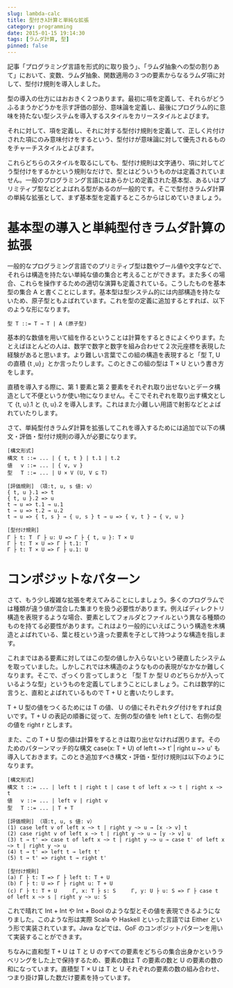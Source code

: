 ```yaml
---
slug: lambda-calc
title: 型付きλ計算と単純な拡張
category: programming
date: 2015-01-15 19:14:30
tags: [ラムダ計算, 型]
pinned: false
---
```


記事「プログラミング言語を形式的に取り扱う」、「ラムダ抽象への型の割りあて」において、変数、ラムダ抽象、関数適用の３つの要素からなるラムダ項に対して、型付け規則を導入しました。

型の導入の仕方にはおおきく２つあります。最初に項を定義して、それらがどうふるまうかどうかを示す評価の部分、意味論を定義し、最後にプログラム的に意味を持たない型システムを導入するスタイルをカリースタイルとよびます。

それに対して、項を定義し、それに対する型付け規則を定義して、正しく片付けされた項にのみ意味付けをするという、型付けが意味論に対して優先されるものをチャーチスタイルとよびます。

これらどちらのスタイルを取るにしても、型付け規則は文字通り、項に対してどう型付けをするかという規則なだけで、型とはどういうものかは定義されていません。一般のプログラミング言語にはあらかじめ定義された基本型、あるいはプリミティブ型などとよばれる型があるのが一般的です。そこで型付きラムダ計算の単純な拡張として、まず基本型を定義するところからはじめていきましょう。

# 基本型の導入と単純型付きラムダ計算の拡張

一般的なプログラミング言語でのプリミティブ型は数やブール値や文字などで、それらは構造を持たない単純な値の集合と考えることができます。また多くの場合、これらを操作するための適切な演算も定義されている。こうしたものを基本型の集合 A と書くことにします。基本型は型システム的には内部構造を持たないため、原子型ともよばれています。これを型の定義に追加するとすれば、以下のような形になります。

`型 T ::= T → T | A (原子型)`

基本的な数値を用いて組を作るということは計算をするときによくやります。たとえばほとんどの人は、数学で数字と数字を組み合わせて２次元座標を表現した経験があると思います。より難しい言葉でこの組の構造を表現すると「型 T, U の直積 {t ,u}」とか言ったりします。このときこの組の型は T × U という書き方をします。

直積を導入する際に、第 1 要素と第 2 要素をそれぞれ取り出せないとデータ構造として不便というか使い物になりません。そこでそれぞれを取り出す構文として {t, u}.1 と {t, u}.2 を導入します。これはまた小難しい用語で射影などとよばれていたりします。

さて、単純型付きラムダ計算を拡張してこれを導入するためには追加で以下の構文・評価・型付け規則の導入が必要になります。

```
[構文形式]
構文 t ::= ... | { t, t } | t.1 | t.2
値　 v ::= ... | { v, v }
型　 T ::= ... | U × V (U, V ⊆ T)

[評価規則] （項:t, u, s 値: v）
{ t, u }.1 => t
{ t, u }.2 => u
t → u => t.1 → u.1
t → u => t.2 → u.2
t → u => { t, s } → { u, s } t → u => { v, t } → { v, u }

[型付け規則]
Γ ├ t: T　Γ ├ u: U => Γ ├ { t, u }: T × U
Γ ├ t: T × U => Γ ├ t.1: T
Γ ├ t: T × U => Γ ├ u.1: U
```

# コンポジットなパターン

さて、もう少し複雑な拡張を考えてみることにしましょう。多くのプログラムでは種類が違う値が混合した集まりを扱う必要性があります。例えばディレクトリ構造を表現するような場合、要素としてフォルダとファイルという異なる種類のものを持てる必要性があります。これはより一般的にいえばこういう構造を木構造とよばれている、葉と枝という違った要素を子として持つような構造を指します。

これまではある要素に対してはこの型の値しか入らないという硬直したシステムを取っていました。しかしこれでは木構造のようなものの表現がなかなか難しくなります。そこで、ざっくり言ってしまうと 「型 T か 型 U のどちらかが入っているような型」というものを定義してしまうことにしましょう。これは数学的に言うと、直和とよばれているもので T + U と書いたりします。

T + U 型の値をつくるためには T の値、 U の値にそれぞれタグ付けをすれば良いです。T + U の表記の順番に従って、左側の型の値を left t として、右側の型の値を right r とします。

また、この T + U 型の値は計算をするときは取り出せなければ困ります。そのためのパターンマッチ的な構文 case(x: T + U) of left t ~> t' | right u ~> u' も導入しておきます。このとき追加すべき構文・評価・型付け規則は以下のようになります。

```
[構文形式]
構文 t ::= ... | left t | right t | case t of left x ~> t | right x ~> t
値　 v ::= ... | left v | right v
型　 T ::= ... | T + T

[評価規則] （項:t, u, s 値: v）
(1) case left v of left x ~> t | right y ~> u → [x -> v] t
(2) case right v of left x ~> t | right y ~> u → [y -> v] u
(3) t → t' => case t of left x ~> t | right y ~> u → case t' of left x ~> t | right y ~> u
(4) t → t' => left t → left t'
(5) t → t' => right t → right t'

[型付け規則]
(a) Γ ├ t: T => Γ ├ left t: T + U
(b) Γ ├ t: U => Γ ├ right u: T + U
(c) Γ ├ t: T + U　　　Γ, x: T ├ s: S　　　Γ, y: U ├ u: S => Γ ├ case t of left x ~> s | right y ~> u: S
```

これで晴れて Int + Int や Int + Bool のような型とその値を表現できるようになりました。このような形は実際 Scala や Haskell といった言語では Either という形で実装されています。Java などでは、GoF のコンポジットパターンを用いて実装することができます。

ちなみに直和型 T + U は T と U のすべての要素をどちらの集合出身かというラベリングをした上で保持するため、要素の数は T の要素の数と U の要素の数の和になっています。直積型 T × U は T と U それぞれの要素の数の組み合わせ、つまり掛け算した数だけ要素を持っています。
